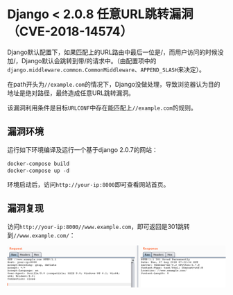 # Django < 2.0.8 任意URL跳转漏洞（CVE-2018-14574）

Django默认配置下，如果匹配上的URL路由中最后一位是/，而用户访问的时候没加/，Django默认会跳转到带/的请求中。（由配置项中的`django.middleware.common.CommonMiddleware`、`APPEND_SLASH`来决定）。

在path开头为`//example.com`的情况下，Django没做处理，导致浏览器认为目的地址是绝对路径，最终造成任意URL跳转漏洞。

该漏洞利用条件是目标`URLCONF`中存在能匹配上`//example.com`的规则。

## 漏洞环境

运行如下环境编译及运行一个基于django 2.0.7的网站：

```
docker-compose build
docker-compose up -d
```

环境启动后，访问`http://your-ip:8000`即可查看网站首页。

## 漏洞复现

访问`http://your-ip:8000//www.example.com`，即可返回是301跳转到`//www.example.com/`：

![](1.png)
